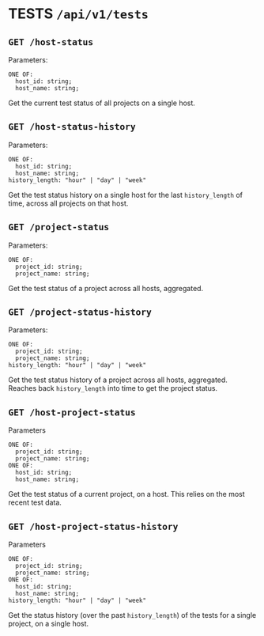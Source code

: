 # TESTS `/api/v1/tests`

## `GET /host-status`

Parameters:

```
ONE OF:
  host_id: string;
  host_name: string;
```

Get the current test status of all projects on a single host.

## `GET /host-status-history`

Parameters:

```
ONE OF:
  host_id: string;
  host_name: string;
history_length: "hour" | "day" | "week"
```

Get the test status history on a single host for the last `history_length` of
time, across all projects on that host.

## `GET /project-status`

Parameters:

```
ONE OF:
  project_id: string;
  project_name: string;
```

Get the test status of a project across all hosts, aggregated.

## `GET /project-status-history`

Parameters:

```
ONE OF:
  project_id: string;
  project_name: string;
history_length: "hour" | "day" | "week"
```

Get the test status history of a project across all hosts, aggregated. Reaches
back `history_length` into time to get the project status.

## `GET /host-project-status`

Parameters

```
ONE OF:
  project_id: string;
  project_name: string;
ONE OF:
  host_id: string;
  host_name: string;
```

Get the test status of a current project, on a host. This relies on the most
recent test data.

## `GET /host-project-status-history`

Parameters

```
ONE OF:
  project_id: string;
  project_name: string;
ONE OF:
  host_id: string;
  host_name: string;
history_length: "hour" | "day" | "week"
```

Get the status history (over the past `history_length`) of the tests for a
single project, on a single host.
